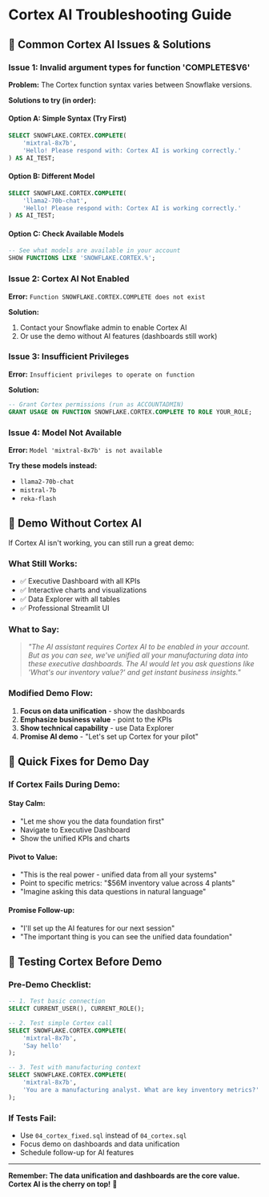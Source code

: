 # Cortex AI Troubleshooting Guide

## 🚨 **Common Cortex AI Issues & Solutions**

### **Issue 1: Invalid argument types for function 'COMPLETE$V6'**

**Problem:** The Cortex function syntax varies between Snowflake versions.

**Solutions to try (in order):**

#### **Option A: Simple Syntax (Try First)**
```sql
SELECT SNOWFLAKE.CORTEX.COMPLETE(
    'mixtral-8x7b',
    'Hello! Please respond with: Cortex AI is working correctly.'
) AS AI_TEST;
```

#### **Option B: Different Model**
```sql
SELECT SNOWFLAKE.CORTEX.COMPLETE(
    'llama2-70b-chat',
    'Hello! Please respond with: Cortex AI is working correctly.'
) AS AI_TEST;
```

#### **Option C: Check Available Models**
```sql
-- See what models are available in your account
SHOW FUNCTIONS LIKE 'SNOWFLAKE.CORTEX.%';
```

### **Issue 2: Cortex AI Not Enabled**

**Error:** `Function SNOWFLAKE.CORTEX.COMPLETE does not exist`

**Solution:**
1. Contact your Snowflake admin to enable Cortex AI
2. Or use the demo without AI features (dashboards still work)

### **Issue 3: Insufficient Privileges**

**Error:** `Insufficient privileges to operate on function`

**Solution:**
```sql
-- Grant Cortex permissions (run as ACCOUNTADMIN)
GRANT USAGE ON FUNCTION SNOWFLAKE.CORTEX.COMPLETE TO ROLE YOUR_ROLE;
```

### **Issue 4: Model Not Available**

**Error:** `Model 'mixtral-8x7b' is not available`

**Try these models instead:**
- `llama2-70b-chat`
- `mistral-7b`
- `reka-flash`

## 🔧 **Demo Without Cortex AI**

If Cortex AI isn't working, you can still run a great demo:

### **What Still Works:**
- ✅ Executive Dashboard with all KPIs
- ✅ Interactive charts and visualizations  
- ✅ Data Explorer with all tables
- ✅ Professional Streamlit UI

### **What to Say:**
> *"The AI assistant requires Cortex AI to be enabled in your account. But as you can see, we've unified all your manufacturing data into these executive dashboards. The AI would let you ask questions like 'What's our inventory value?' and get instant business insights."*

### **Modified Demo Flow:**
1. **Focus on data unification** - show the dashboards
2. **Emphasize business value** - point to the KPIs
3. **Show technical capability** - use Data Explorer
4. **Promise AI demo** - "Let's set up Cortex for your pilot"

## 🎯 **Quick Fixes for Demo Day**

### **If Cortex Fails During Demo:**

#### **Stay Calm:**
- "Let me show you the data foundation first"
- Navigate to Executive Dashboard
- Show the unified KPIs and charts

#### **Pivot to Value:**
- "This is the real power - unified data from all your systems"
- Point to specific metrics: "$56M inventory value across 4 plants"
- "Imagine asking this data questions in natural language"

#### **Promise Follow-up:**
- "I'll set up the AI features for our next session"
- "The important thing is you can see the unified data foundation"

## 🚀 **Testing Cortex Before Demo**

### **Pre-Demo Checklist:**
```sql
-- 1. Test basic connection
SELECT CURRENT_USER(), CURRENT_ROLE();

-- 2. Test simple Cortex call
SELECT SNOWFLAKE.CORTEX.COMPLETE(
    'mixtral-8x7b',
    'Say hello'
);

-- 3. Test with manufacturing context
SELECT SNOWFLAKE.CORTEX.COMPLETE(
    'mixtral-8x7b',
    'You are a manufacturing analyst. What are key inventory metrics?'
);
```

### **If Tests Fail:**
- Use `04_cortex_fixed.sql` instead of `04_cortex.sql`
- Focus demo on dashboards and data unification
- Schedule follow-up for AI features

---

**Remember: The data unification and dashboards are the core value. Cortex AI is the cherry on top!** 🍒
